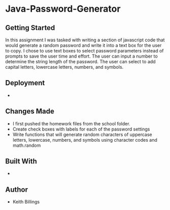 # Java-Password-Generator

## Getting Started

In this assignment I was tasked with writing a section of javascript code that would generate a random password and write it into a text box for the user to copy. I chose to use text boxes to select password parameters instead of prompts to save the user time and effort. The user can input a number to determine the string length of the password. The user can select to add capital letters, lowercase letters, numbers, and symbols. 

## Deployment

* 

## Changes Made

* I first pushed the homework files from the school folder. 
* Create check boxes with labels for each of the password settings
* Write functions that will generate random characters of uppercase letters, lowercase, numbers, and symbols using character codes and math.random

## Built With

* 

## Author

* Keith Billings
